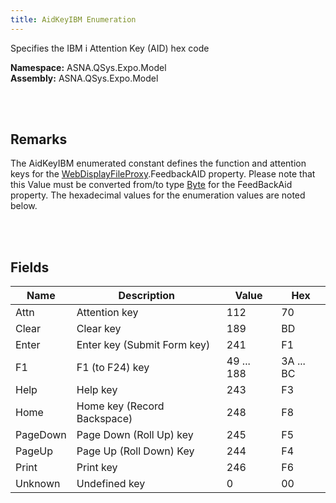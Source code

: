 ```yaml
---
title: AidKeyIBM Enumeration
---
```


Specifies the IBM i Attention Key (AID) hex code

**Namespace:** ASNA.QSys.Expo.Model <br/>
**Assembly:** ASNA.QSys.Expo.Model

<br>
<br>

## Remarks

The AidKeyIBM enumerated constant defines the function and attention keys for the [WebDisplayFileProxy](/reference/asna-qsys-expo/expo-model/web-display-file-proxy.html).FeedbackAID property. Please note that this Value must be converted from/to type [Byte](https://docs.microsoft.com/en-us/dotnet/api/system.byte) for the FeedBackAid property. The hexadecimal values for the enumeration values are noted below.



<br>
<br>

## Fields

| Name | Description | Value | Hex 
| --- | --- | --- | ---   
| Attn | Attention key | 112 | 70
| Clear | Clear key | 189 | BD 
| Enter | Enter key (Submit Form key) | 241 | F1 
| F1 | F1 (to F24) key | 49 ... 188 | 3A ... BC 
| Help | Help key | 243 | F3  
| Home | Home key (Record Backspace) | 248 | F8 
| PageDown | Page Down (Roll Up) key | 245 | F5 
| PageUp | Page Up (Roll Down) Key | 244 | F4 
| Print | Print key | 246 | F6 
| Unknown | Undefined key | 0 | 00 

<br>
<br>

